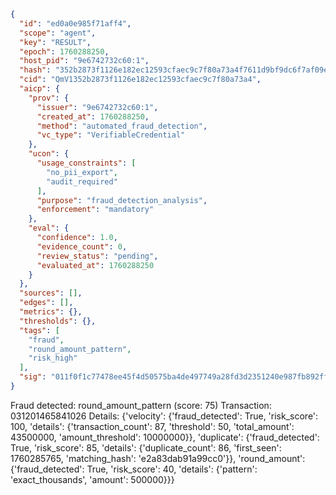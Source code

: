 ```json
{
  "id": "ed0a0e985f71aff4",
  "scope": "agent",
  "key": "RESULT",
  "epoch": 1760288250,
  "host_pid": "9e6742732c60:1",
  "hash": "352b2873f1126e182ec12593cfaec9c7f80a73a4f7611d9bf9dc6f7af09ea07e",
  "cid": "QmV1352b2873f1126e182ec12593cfaec9c7f80a73a4",
  "aicp": {
    "prov": {
      "issuer": "9e6742732c60:1",
      "created_at": 1760288250,
      "method": "automated_fraud_detection",
      "vc_type": "VerifiableCredential"
    },
    "ucon": {
      "usage_constraints": [
        "no_pii_export",
        "audit_required"
      ],
      "purpose": "fraud_detection_analysis",
      "enforcement": "mandatory"
    },
    "eval": {
      "confidence": 1.0,
      "evidence_count": 0,
      "review_status": "pending",
      "evaluated_at": 1760288250
    }
  },
  "sources": [],
  "edges": [],
  "metrics": {},
  "thresholds": {},
  "tags": [
    "fraud",
    "round_amount_pattern",
    "risk_high"
  ],
  "sig": "011f0f1c77478ee45f4d50575ba4de497749a28fd3d2351240e987fb892ffc86"
}
```

Fraud detected: round_amount_pattern (score: 75)
Transaction: 031201465841026
Details: {'velocity': {'fraud_detected': True, 'risk_score': 100, 'details': {'transaction_count': 87, 'threshold': 50, 'total_amount': 43500000, 'amount_threshold': 10000000}}, 'duplicate': {'fraud_detected': True, 'risk_score': 85, 'details': {'duplicate_count': 86, 'first_seen': 1760285765, 'matching_hash': 'e2a83dab91a99cc0'}}, 'round_amount': {'fraud_detected': True, 'risk_score': 40, 'details': {'pattern': 'exact_thousands', 'amount': 500000}}}